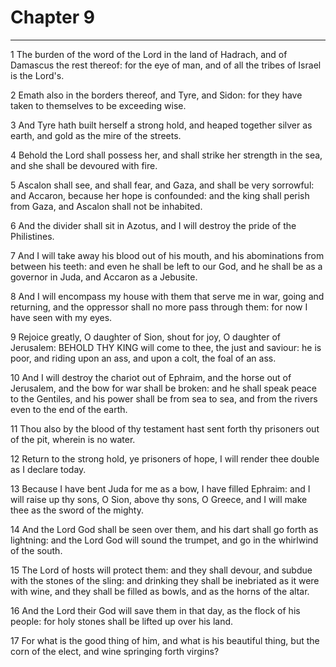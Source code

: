 # Chapter 9

***

1 The burden of the word of the Lord in the land of Hadrach, and of Damascus the rest thereof: for the eye of man, and of all the tribes of Israel is the Lord's.

2 Emath also in the borders thereof, and Tyre, and Sidon: for they have taken to themselves to be exceeding wise.

3 And Tyre hath built herself a strong hold, and heaped together silver as earth, and gold as the mire of the streets.

4 Behold the Lord shall possess her, and shall strike her strength in the sea, and she shall be devoured with fire.

5 Ascalon shall see, and shall fear, and Gaza, and shall be very sorrowful: and Accaron, because her hope is confounded: and the king shall perish from Gaza, and Ascalon shall not be inhabited.

6 And the divider shall sit in Azotus, and I will destroy the pride of the Philistines.

7 And I will take away his blood out of his mouth, and his abominations from between his teeth: and even he shall be left to our God, and he shall be as a governor in Juda, and Accaron as a Jebusite.

8 And I will encompass my house with them that serve me in war, going and returning, and the oppressor shall no more pass through them: for now I have seen with my eyes.

9 Rejoice greatly, O daughter of Sion, shout for joy, O daughter of Jerusalem: BEHOLD THY KING will come to thee, the just and saviour: he is poor, and riding upon an ass, and upon a colt, the foal of an ass.

10 And I will destroy the chariot out of Ephraim, and the horse out of Jerusalem, and the bow for war shall be broken: and he shall speak peace to the Gentiles, and his power shall be from sea to sea, and from the rivers even to the end of the earth.

11 Thou also by the blood of thy testament hast sent forth thy prisoners out of the pit, wherein is no water.

12 Return to the strong hold, ye prisoners of hope, I will render thee double as I declare today.

13 Because I have bent Juda for me as a bow, I have filled Ephraim: and I will raise up thy sons, O Sion, above thy sons, O Greece, and I will make thee as the sword of the mighty.

14 And the Lord God shall be seen over them, and his dart shall go forth as lightning: and the Lord God will sound the trumpet, and go in the whirlwind of the south.

15 The Lord of hosts will protect them: and they shall devour, and subdue with the stones of the sling: and drinking they shall be inebriated as it were with wine, and they shall be filled as bowls, and as the horns of the altar.

16 And the Lord their God will save them in that day, as the flock of his people: for holy stones shall be lifted up over his land.

17 For what is the good thing of him, and what is his beautiful thing, but the corn of the elect, and wine springing forth virgins?

